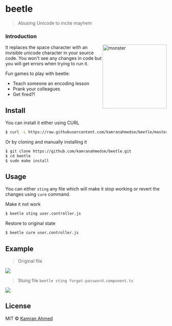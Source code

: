 # beetle

> Abusing Unicode to incite mayhem

### Introduction

<img alt="monster" align="right" width="200"
     src="https://i.imgur.com/7yyn7b3.jpg" />
     
It replaces the space character with an invisible unicode character in your source code. You won't see any changes in code but you will get errors when trying to run it.

Fun games to play with beetle:

- Teach someone an encoding lesson
- Prank your colleagues
- Get fired?!

## Install

You can install it either using CURL

```bash
$ curl -L https://raw.githubusercontent.com/kamranahmedse/beetle/master/installer.sh | sudo sh
```

Or by cloning and manually installing it

```bash
$ git clone https://github.com/kamranahmedse/beetle.git
$ cd beetle
$ sudo make install
```

## Usage

You can either `sting` any file which will make it stop working or revert the changes using `cure` command. 

Make it not work

```bash
$ beetle sting user.controller.js
```
Restore to original state

```bash
$ beetle cure user.controller.js
```

## Example

> Original file

![](https://i.imgur.com/XpdPamr.png)

> Stung file `beetle sting forgot-password.component.ts`

![](https://i.imgur.com/zMtq0o5.png)

## License

MIT © [Kamran Ahmed](http://kamranahmed.info)
